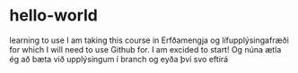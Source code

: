 # hello-world
learning to use
I am taking this course in Erfðamengja og lífupplýsingafræði for which I will need to use Github for.
I am excided to start!
Og núna ætla ég að bæta við upplýsingum í branch og eyða því svo eftirá
